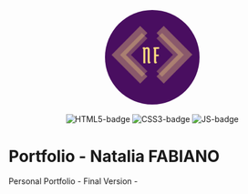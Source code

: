 <p align="center" width="100%">
    <img  
    src="img/logo.png" 
    alt="logo"
    title="Logo Portfolio Natalia FABIANO"
    style="width:33%; border-radius:50%"
    /> 
</p>

<p align="center">
<img src="https://img.shields.io/badge/HTML-5-green" alt="HTML5-badge">
<img src="https://img.shields.io/badge/CSS-3-orange" alt="CSS3-badge">
<img src="https://img.shields.io/badge/JS-ES2021-blue" alt="JS-badge">
  
</p>        

# Portfolio - Natalia FABIANO

Personal Portfolio - Final Version -

